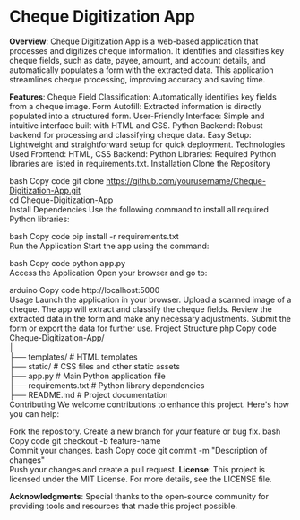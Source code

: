 # Cheque Digitization App
**Overview**:
Cheque Digitization App is a web-based application that processes and digitizes cheque information. It identifies and classifies key cheque fields, such as date, payee, amount, and account details, and automatically populates a form with the extracted data. This application streamlines cheque processing, improving accuracy and saving time.

**Features**:
Cheque Field Classification: Automatically identifies key fields from a cheque image.
Form Autofill: Extracted information is directly populated into a structured form.
User-Friendly Interface: Simple and intuitive interface built with HTML and CSS.
Python Backend: Robust backend for processing and classifying cheque data.
Easy Setup: Lightweight and straightforward setup for quick deployment.
Technologies Used
Frontend: HTML, CSS
Backend: Python
Libraries: Required Python libraries are listed in requirements.txt.
Installation
Clone the Repository

bash
Copy code
git clone https://github.com/yourusername/Cheque-Digitization-App.git  
cd Cheque-Digitization-App  
Install Dependencies
Use the following command to install all required Python libraries:

bash
Copy code
pip install -r requirements.txt  
Run the Application
Start the app using the command:

bash
Copy code
python app.py  
Access the Application
Open your browser and go to:

arduino
Copy code
http://localhost:5000  
Usage
Launch the application in your browser.
Upload a scanned image of a cheque.
The app will extract and classify the cheque fields.
Review the extracted data in the form and make any necessary adjustments.
Submit the form or export the data for further use.
Project Structure
php
Copy code
Cheque-Digitization-App/  
│  
├── templates/         # HTML templates  
├── static/            # CSS files and other static assets  
├── app.py             # Main Python application file  
├── requirements.txt   # Python library dependencies  
├── README.md          # Project documentation  
Contributing
We welcome contributions to enhance this project. Here's how you can help:

Fork the repository.
Create a new branch for your feature or bug fix.
bash
Copy code
git checkout -b feature-name  
Commit your changes.
bash
Copy code
git commit -m "Description of changes"  
Push your changes and create a pull request.
**License**:
This project is licensed under the MIT License. For more details, see the LICENSE file.

**Acknowledgments**:
Special thanks to the open-source community for providing tools and resources that made this project possible.


